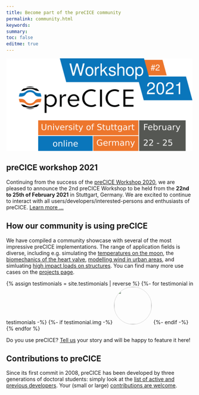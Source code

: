 ```yaml
---
title: Become part of the preCICE community
permalink: community.html
keywords:
summary:
toc: false
editme: true
---
```


<img class="img-responsive center-block" src="images/events/precice2021.svg" alt="preCICE Workshop banner" style="width: 500px; margin: auto;">
<!-- ![preCICE community](images/community-banner2.jpg) -->

## preCICE workshop 2021

Continuing from the success of the [preCICE Workshop 2020](/precice-workshop-2020.html), we are pleased to announce the 2nd preCICE Workshop to be held from the **22nd to 25th of February 2021** in Stuttgart, Germany. We are excited to continue to interact with all users/developers/interested-persons and enthusiasts of preCICE. [Learn more ...](precice-workshop-2021.html)

## How our community is using preCICE

We have compiled a community showcase with several of the most impressive preCICE implementations. The range of application fields is diverse, including e.g.  simulating the [temperatures on the moon](community-projects.html#simulation-of-temperatures-on-the-moon-with-thermos),  the [biomechanics of the heart valve](community-projects.html#evaluation-of-heart-balve-biomechanics), [modelling wind in urban areas](community-projects.html#hybrid-simulation-methods-for-wind-modelling-in-urban-areas), and simluating [high impact loads on structures](community-projects.html#fsi-simulations-of-high-impact-loads-on-structures).
You can find many more use cases on the [projects page](community-projects.html).

{% assign testimonials = site.testimonials | reverse %}
{%- for testimonial in testimonials -%}
{%- if testimonial.img -%}
<img class="img-circle" src="images/testimonials/{{ testimonial.img }}" style="border-radius: 50%; width: 100px; height: 100px; object-fit: cover; display: inline; border: 1px solid lightgrey;">
{%- endif -%}
{% endfor %}

Do you use preCICE? [Tell us](community-channels.html) your story and will be happy to feature it here!

## Contributions to preCICE

Since its first commit in 2008, preCICE has been developed by three generations of doctoral students: simply look at the [list of active and previous developers](community-contributors.html). Your (small or large) [contributions are welcome](community-contribute-to-precice.html).
